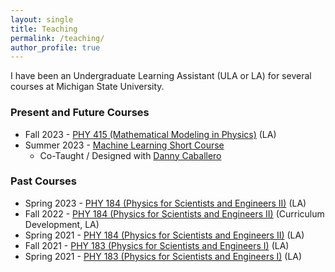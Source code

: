 ```yaml
---
layout: single
title: Teaching
permalink: /teaching/
author_profile: true
---
```



I have been an Undergraduate Learning Assistant (ULA or LA) for several courses at Michigan State University.

### Present and Future Courses
-   Fall 2023 - [PHY 415 (Mathematical Modeling in Physics)](https://valentine-alia.github.io/phy415fall23/intro.html) (LA)
-   Summer 2023 - [Machine Learning Short Course](https://dannycaballero.info/MSU_REU_ML_course/intro.html)
    - Co-Taught / Designed with [Danny Caballero](https://dannycab.github.io)

### Past Courses

- Spring 2023 - [PHY 184 (Physics for Scientists and
    Engineers II)](https://www.msuperl.org/wikis/pcubed/doku.php) (LA)
- Fall 2022 - [PHY 184 (Physics for Scientists and
    Engineers II)](https://www.msuperl.org/wikis/pcubed/doku.php) (Curriculum Development, LA)
- Spring 2021 - [PHY 184 (Physics for Scientists and
    Engineers II)](https://www.msuperl.org/wikis/pcubed/doku.php) (LA)
- Fall 2021 - [PHY 183 (Physics for Scientists and
    Engineers I)](https://www.msuperl.org/wikis/pcubed/doku.php) (LA)
- Spring 2021 - [PHY 183 (Physics for Scientists and
    Engineers I)](https://www.msuperl.org/wikis/pcubed/doku.php) (LA)



